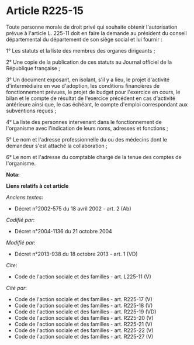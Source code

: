 # Article R225-15

Toute personne morale de droit privé qui souhaite obtenir l'autorisation prévue à l'article L. 225-11 doit en faire la
demande au président du conseil départemental du département de son siège social et lui fournir : 

1° Les statuts et la liste des membres des organes dirigeants ; 

2° Une copie de la publication de ces statuts au Journal officiel de la République française ; 

3° Un document exposant, en isolant, s'il y a lieu, le projet d'activité d'intermédiaire en vue d'adoption, les conditions
financières de fonctionnement prévues, le projet de budget pour l'exercice en cours, le bilan et le compte de résultat de
l'exercice précédent en cas d'activité antérieure ainsi que, le cas échéant, le compte d'emploi correspondant aux subventions
reçues ; 

4° La liste des personnes intervenant dans le fonctionnement de l'organisme avec l'indication de leurs noms, adresses et
fonctions ; 

5° Le nom et l'adresse professionnelle du ou des médecins dont le demandeur s'est attaché la collaboration ; 

6° Le nom et l'adresse du comptable chargé de la tenue des comptes de l'organisme.

**Nota:**



**Liens relatifs à cet article**

_Anciens textes_:

  - Décret n°2002-575 du 18 avril 2002 - art. 2 (Ab)

_Codifié par_:

  - Décret n°2004-1136 du 21 octobre 2004

_Modifié par_:

  - Décret n°2013-938 du 18 octobre 2013 - art. 1 (VD)

_Cite_:

  - Code de l'action sociale et des familles - art. L225-11 (V)

_Cité par_:

  - Code de l'action sociale et des familles - art. R225-17 (V)
  - Code de l'action sociale et des familles - art. R225-18 (V)
  - Code de l'action sociale et des familles - art. R225-19 (VD)
  - Code de l'action sociale et des familles - art. R225-20 (V)
  - Code de l'action sociale et des familles - art. R225-21 (V)
  - Code de l'action sociale et des familles - art. R225-22 (V)
  - Code de l'action sociale et des familles - art. R225-27 (V)
